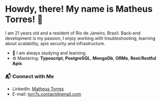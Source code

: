 # Howdy, there! My name is Matheus Torres! 👋

I am 21 years old and a resident of Rio de Janeiro, Brazil. Back-end development is my passion, I enjoy working with troubleshooting, learning about scalability, apis security and infrastructure.

- 🌱 I am always studying and learning.
- ⚙️ Mastering: **Typescript**, **PostgreSQL**, **MongoDb**, **ORMs**, **Rest**/**Restful Apis**


### 📬 Connect with Me
- LinkedIn: [Matheus Torres][linkedin]
- E-mail: torr7s.contact@gmail.com

[linkedin]: https://www.linkedin.com/in/matheus-torres-386b351a2/
[Portfólio]: https://github.com/Torr7s?tab=repositories
